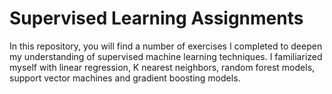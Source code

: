 # Supervised Learning Assignments

In this repository, you will find a number of exercises I completed to deepen my understanding of supervised machine learning techniques. I familiarized myself with linear regression, K nearest neighbors, random forest models, support vector machines and gradient boosting models.
